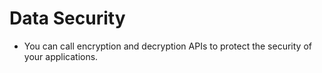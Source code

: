 # Data Security<a name="EN-US_TOPIC_0000001080471838"></a>

-   You can call encryption and decryption APIs to protect the security of your applications.